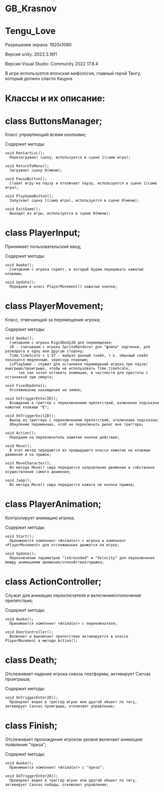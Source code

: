 # GB_Krasnov
# Tengu_Love

  Разрешение экрана: 1920х1080
  
  Версия unity: 2022.3.16f1

  Версия Visual Studio: Community 2022 17.8.4

  В игре используется японская мифология, 
  главный герой Тенгу, который должен спасти Кицунэ.

# Классы и их описание:

# class ButtonsManager;
  Класс управляющий всеми кнопками;
  
  Содержит методы:
  
    void RestartLvL();
      Перезагружает сцену, используется в сцене 1(сама игра);
      
    void ReturnToMenu();
      Загружает сцену 0(меню);
      
    void PauseButton();
      Ставит игру на паузу и отключает паузу, используется в сцене 1(сама игра);
      
    void PlayGameButton();
      Запускает сцену 1(сама игра), используется в сцене 0(меню);
      
    void ExitGame();
      Выходит из игры, используется в сцене 0(меню);
      
# class PlayerInput;
  Принимает пользовательский ввод;
  
  Содержит методы:
  
    void Awake();
      Считываем с игрока скрипт, в который будем передавать нажатые клавиши;
      
    void Update();
      Передаем в класс PlayerMovement() нажатые кнопки;
      
# class PlayerMovement;
  Класс, отвечающий за перемещение игрока;
  
  Содержит методы:
  
    void Awake();
      Считываем с игрока Rigidbody2D для перемещения;
      sR - считываем с игрока SpriteRenderer для "флипа" картинки, для разворота в одну или другую сторону;
      Time.timeScale = 1.5f - выбрал данный скейл, т.к. обычный скейл показался медленным, чересчур плавным;
      isPlayGame - служит для остановки перемещений игрока при паузе/выигрыше/проигрыше, чтобы не использовать Time.timeScale, 
          так как хотел оставить анимации, в частности для простоты с остановкой при смерти;
          
    void FixedUpdate();
      Отслеживание нахождения на земле;
      
    void OnTriggerEnter2D();
      Вхождение в триггер с переключением препятствий, включение подсказки нажатия клавиши "Е";
      
    void OnTriggerExit2D();
      Выход из триггера с переключением препятствий, отключение подсказки;
      Обнуление переменных, чтоб не переключать рычаг вне триггера;
      
    void Action();
      Передаем на переключатель нажатие кнопки действия;
      
    void Move();
      В этот метод передаются из предыдущего класса нажатие на клавиши движения и на прыжок;
      
    void MoveCharacter();
      Из метода Move() сюда передается направление движения и собственно осуществление самого движения;
      
    void Jump();
      Из метода Move() сюда передается нажата ли кнопка прыжка;
      
# class PlayerAnimation;
  Контролирует анимацию игрока;
  
  Содержит методы:
  
    void Start();
      Принимается компонент <Animator> с игрока и компонент <PlayerMovement> для отслеживания движется ли игрок;
      
    void Update();
      Переключение параметров "isGrounded" и "Velocity" для переключения между анимациями движения/спокойствия/прыжка;
      
# class ActionController;
  Служит для анимации переключателя и включения/отключения препятствия;
  
  Содержит методы:
  
    void Awake();
      Принимается компонент <Animator> с переключателя;
      
    void DoorController();
      Включает и выключает препятствие активируется в классе PlayerMovement в методе Action();

# class Death;
  Отслеживает падение игрока сквозь платформы, активирует Canvas проигрыша;
  
  Содержит методы:
  
    void OnTriggerEnter2D();
      Проверяет вошел в триггер игрок или другой объект по тегу, активирует Canvas проигрыша, отключает управление;

# class Finish;
  Отслеживает прохождение игроком уровня включает анимацию появления "приза";
  
  Содержит методы:
  
    void Awake();
      Принимается компонент <Animator> с "приза";
      
    void OnTriggerEnter2D();
      Проверяет вошел в триггер игрок или другой объект по тегу, активирует Canvas победы, отключает управление;
